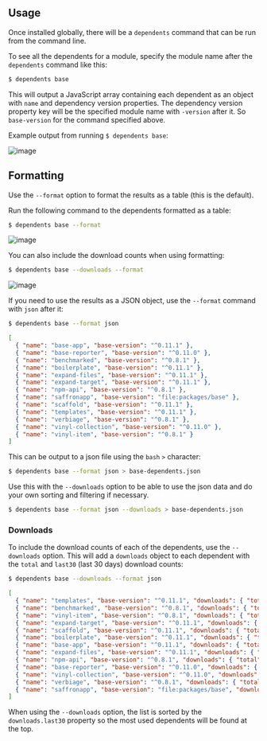 ## Usage

Once installed globally, there will be a `dependents` command that can be run from the command line.

To see all the dependents for a module, specify the module name after the `dependents` command like this:

```sh
$ dependents base
```

This will output a JavaScript array containing each dependent as an object with `name` and dependency version properties. The dependency version property key will be the specified module name with `-version` after it. So `base-version` for the command specified above.

Example output from running `$ dependents base`:

![image](https://cloud.githubusercontent.com/assets/995160/17226161/01775114-54d6-11e6-9c41-313a2b6eaf74.png)

## Formatting

Use the `--format` option to format the results as a table (this is the default).

Run the following command to the dependents formatted as a table:

```sh
$ dependents base --format
```

![image](https://cloud.githubusercontent.com/assets/995160/17226161/01775114-54d6-11e6-9c41-313a2b6eaf74.png)

You can also include the download counts when using formatting:

```sh
$ dependents base --downloads --format
```

![image](https://cloud.githubusercontent.com/assets/995160/17226185/235b8b88-54d6-11e6-93f8-4b6e686e932d.png)

If you need to use the results as a JSON object, use the `--format` command with `json` after it:

```sh
$ dependents base --format json
```

```json
[
  { "name": "base-app", "base-version": "^0.11.1" },
  { "name": "base-reporter", "base-version": "^0.11.0" },
  { "name": "benchmarked", "base-version": "^0.8.1" },
  { "name": "boilerplate", "base-version": "^0.11.1" },
  { "name": "expand-files", "base-version": "^0.11.1" },
  { "name": "expand-target", "base-version": "^0.11.1" },
  { "name": "npm-api", "base-version": "^0.8.1" },
  { "name": "saffronapp", "base-version": "file:packages/base" },
  { "name": "scaffold", "base-version": "^0.11.1" },
  { "name": "templates", "base-version": "^0.11.1" },
  { "name": "verbiage", "base-version": "^0.8.1" },
  { "name": "vinyl-collection", "base-version": "^0.11.0" },
  { "name": "vinyl-item", "base-version": "^0.8.1" }
]
```

This can be output to a json file using the `bash` `>` character:

```sh
$ dependents base --format json > base-dependents.json
```

Use this with the `--downloads` option to be able to use the json data and do your own sorting and filtering if necessary.

```sh
$ dependents base --format json --downloads > base-dependents.json
```
### Downloads

To include the download counts of each of the dependents, use the `--downloads` option. This will add a `downloads` object to each dependent with the `total` and `last30` (last 30 days) download counts:

```sh
$ dependents base --downloads --format json
```

```json
[
  { "name": "templates", "base-version": "^0.11.1", "downloads": { "total": 124383, "last30": 14517 } },
  { "name": "benchmarked", "base-version": "^0.8.1", "downloads": { "total": 528830, "last30": 5301 } },
  { "name": "vinyl-item", "base-version": "^0.8.1", "downloads": { "total": 6045, "last30": 5019 } },
  { "name": "expand-target", "base-version": "^0.11.1", "downloads": { "total": 4341, "last30": 577 } },
  { "name": "scaffold", "base-version": "^0.11.1", "downloads": { "total": 4212, "last30": 532 } },
  { "name": "boilerplate", "base-version": "^0.11.1", "downloads": { "total": 8845, "last30": 478 } },
  { "name": "base-app", "base-version": "^0.11.1", "downloads": { "total": 1091, "last30": 471 } },
  { "name": "expand-files", "base-version": "^0.11.1", "downloads": { "total": 7235, "last30": 399 } },
  { "name": "npm-api", "base-version": "^0.8.1", "downloads": { "total": 629, "last30": 52 } },
  { "name": "base-reporter", "base-version": "^0.11.0", "downloads": { "total": 103, "last30": 16 } },
  { "name": "vinyl-collection", "base-version": "^0.11.0", "downloads": { "total": 101, "last30": 15 } },
  { "name": "verbiage", "base-version": "^0.8.1", "downloads": { "total": 77, "last30": 7 } },
  { "name": "saffronapp", "base-version": "file:packages/base", "downloads": { "total": 112, "last30": 5 } }
]
```

When using the `--downloads` option, the list is sorted by the `downloads.last30` property so the most used dependents will be found at the top.